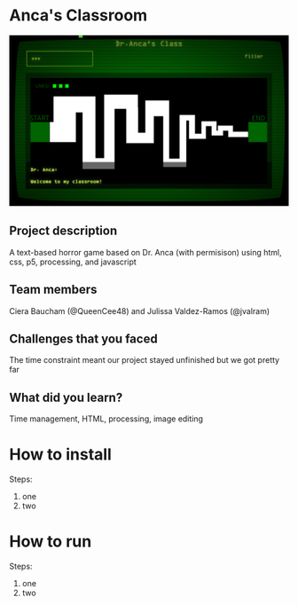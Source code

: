 # Anca's Classroom
![game](better_game.png)

## Project description

A text-based horror game based on Dr. Anca (with permisison) using html, css, p5, processing, and javascript

## Team members

Ciera Baucham (@QueenCee48) and Julissa Valdez-Ramos (@jvalram)
## Challenges that you faced
The time constraint meant our project stayed unfinished but we got pretty far

## What did you learn?
Time management, HTML, processing, image editing

# How to install

Steps:
1. one
2. two

# How to run

Steps:
1. one
2. two
